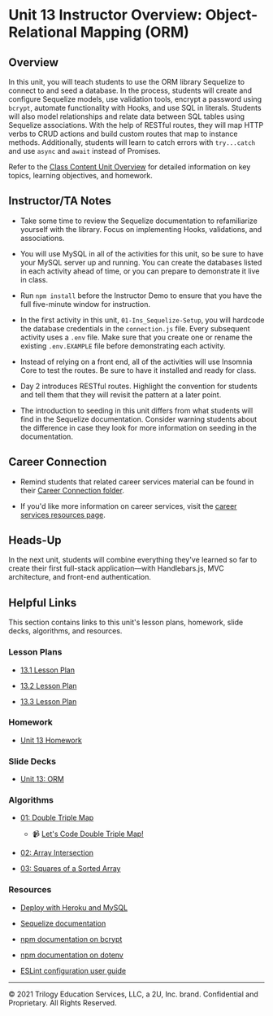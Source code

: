 # Unit 13 Instructor Overview: Object-Relational Mapping (ORM)

## Overview

In this unit, you will teach students to use the ORM library Sequelize to connect to and seed a database. In the process, students will create and configure Sequelize models, use validation tools, encrypt a password using `bcrypt`, automate functionality with Hooks, and use SQL in literals. Students will also model relationships and relate data between SQL tables using Sequelize associations. With the help of RESTful routes, they will map HTTP verbs to CRUD actions and build custom routes that map to instance methods. Additionally, students will learn to catch errors with `try...catch` and use `async` and `await` instead of Promises. 

Refer to the [Class Content Unit Overview](../../../01-Class-Content/13-ORM/README.md) for detailed information on key topics, learning objectives, and homework.

## Instructor/TA Notes

* Take some time to review the Sequelize documentation to refamiliarize yourself with the library. Focus on implementing Hooks, validations, and associations.

* You will use MySQL in all of the activities for this unit, so be sure to have your MySQL server up and running. You can create the databases listed in each activity ahead of time, or you can prepare to demonstrate it live in class.

* Run `npm install` before the Instructor Demo to ensure that you have the full five-minute window for instruction.

* In the first activity in this unit, `01-Ins_Sequelize-Setup`, you will hardcode the database credentials in the `connection.js` file. Every subsequent activity uses a `.env` file. Make sure that you create one or rename the existing `.env.EXAMPLE` file before demonstrating each activity. 

* Instead of relying on a front end, all of the activities will use Insomnia Core to test the routes. Be sure to have it installed and ready for class.

* Day 2 introduces RESTful routes. Highlight the convention for students and tell them that they will revisit the pattern at a later point.

* The introduction to seeding in this unit differs from what students will find in the Sequelize documentation. Consider warning students about the difference in case they look for more information on seeding in the documentation.

## Career Connection

* Remind students that related career services material can be found in their [Career Connection folder](../../../01-Class-Content/13-ORM/04-Career-Connection/README.md).

* If you'd like more information on career services, visit the [career services resources page](https://careernetwork.2u.com/?utm_medium=Academics&utm_source=boot_camp/).

## Heads-Up

In the next unit, students will combine everything they've learned so far to create their first full-stack application&mdash;with Handlebars.js, MVC architecture, and front-end authentication.

## Helpful Links

This section contains links to this unit's lesson plans, homework, slide decks, algorithms, and resources.

### Lesson Plans

* [13.1 Lesson Plan](./01-Day_Basics/13.1-LESSON-PLAN.md)

* [13.2 Lesson Plan](./02-Day_Authentication/13.2-LESSON-PLAN.md)
  
* [13.3 Lesson Plan](./03-Day_Relationships/13.3-LESSON-PLAN.md)

### Homework

* [Unit 13 Homework](../../../01-Class-Content/13-ORM/02-Homework)

### Slide Decks

* [Unit 13: ORM](https://docs.google.com/presentation/d/1_0n8JjM6cgmDyUfqGC6crF47JItD0mn9vzvQeYqZ5OE/edit?usp=sharing)

### Algorithms

* [01: Double Triple Map](../../../01-Class-Content/13-ORM/03-Algorithms/01-double-triple-map/)

  * 📹 [Let's Code Double Triple Map!](https://2u-20.wistia.com/medias/pz1ugrv0yu)

* [02: Array Intersection](../../../01-Class-Content/13-ORM/03-Algorithms/02-array-intersection/)

* [03: Squares of a Sorted Array](../../../01-Class-Content/13-ORM/03-Algorithms/03-squares-of-a-sorted-array/)

### Resources

* [Deploy with Heroku and MySQL](https://coding-boot-camp.github.io/full-stack/heroku/deploy-with-heroku-and-mysql)

* [Sequelize documentation](https://sequelize.org/master/)

* [npm documentation on bcrypt](https://www.npmjs.com/package/bcrypt)

* [npm documentation on dotenv](https://www.npmjs.com/package/dotenv)

* [ESLint configuration user guide](https://eslint.org/docs/user-guide/configuring)

---
© 2021 Trilogy Education Services, LLC, a 2U, Inc. brand. Confidential and Proprietary. All Rights Reserved.
